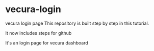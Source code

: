 # vecura-login
vecura login page
This repository is built step by step in this tutorial.

It now includes steps for github


It's an login page for vecura dashboard

